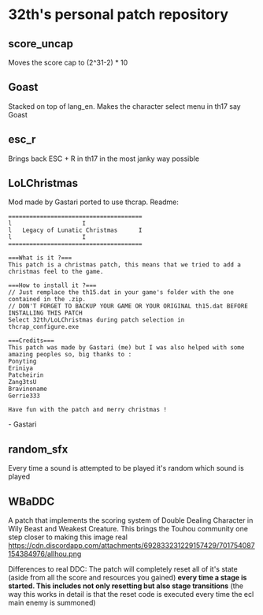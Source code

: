 # 32th's personal patch repository

## score_uncap
Moves the score cap to (2^31-2) \* 10

## Goast
Stacked on top of lang_en. Makes the character select menu in th17 say Goast

## esc_r
Brings back ESC + R in th17 in the most janky way possible

## LoLChristmas
Mod made by Gastari ported to use thcrap. Readme:
```
======================================
l				     I
l   Legacy of Lunatic Christmas      I
l				     I
======================================

===What is it ?===
This patch is a christmas patch, this means that we tried to add a christmas feel to the game.

===How to install it ?===
// Just remplace the th15.dat in your game's folder with the one contained in the .zip.
// DON'T FORGET TO BACKUP YOUR GAME OR YOUR ORIGINAL th15.dat BEFORE INSTALLING THIS PATCH
Select 32th/LoLChristmas during patch selection in thcrap_configure.exe

===Credits===
This patch was made by Gastari (me) but I was also helped with some amazing peoples so, big thanks to :
Ponyting
Eriniya
Patcheirin
Zang3tsU
Bravinoname
Gerrie333

Have fun with the patch and merry christmas !
```
\- Gastari

## random_sfx
Every time a sound is attempted to be played it's random which sound is played

## WBaDDC
A patch that implements the scoring system of Double Dealing Character in Wily Beast and Weakest Creature. This brings the Touhou community one step closer to making this image real https://cdn.discordapp.com/attachments/692833231229157429/701754087154384976/allhou.png

Differences to real DDC: The patch will completely reset all of it's state (aside from all the score and resources you gained) **every time a stage is started. This includes not only resetting but also stage transitions** (the way this works in detail is that the reset code is executed every time the ecl main enemy is summoned)
